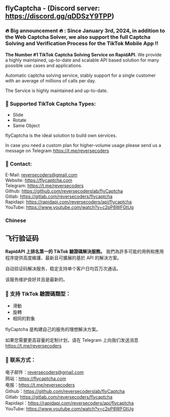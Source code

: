 ## flyCaptcha - (Discord server: https://discord.gg/qDDSzY9TPP)

### 🔥 Big announcement 🔥 : Since January 3rd, 2024, in addition to the Web Captcha Solver, we also support the full Captcha Solving and Verification Process for the TikTok Mobile App ‼️

**The Number #1 TikTok Captcha Solving Service on RapidAPI.** We provide a highly maintained, up-to-date and scalable API based solution for many possible use cases and applications.

Automatic captcha solving service, stably support for a single customer with an average of millions of calls per day.

The Service is highly maintained and up-to-date.

### 🔭 Supported TikTok Captcha Types:

- Slide
- Rotate
- Same Object

flyCaptcha is the ideal solution to build own services.

In case you need a custom plan for higher-volume usage please send us a message on Telegram https://t.me/reversecoders

### 💬 Contact:

E-Mail: reversecoders@gmail.com <br>
Website: https://flycaptcha.com <br>
Telegram: https://t.me/reversecoders <br>
Github: https://github.com/reversecoderslab/flyCaptcha <br>
Gitlab: https://gitlab.com/reversecoders/flycaptcha <br>
Rapidapi: https://rapidapi.com/reversecoders/api/flycaptcha <br>
YouTube: https://www.youtube.com/watch?v=c2pP8WFGtUg <br>

### Chinese

## 飞行验证码

**RapidAPI 上排名第一的 TikTok 驗證碼解決服務。** 我們為許多可能的用例和應用程序提供高度維護、最新且可擴展的基於 API 的解決方案。

自动验证码解决服务，稳定支持单个客户日均百万次通话。

该服务维护良好并且是最新的。

### 🔭 支持 TikTok 驗證碼類型：

- 滑動
- 旋轉
- 相同的對象

flyCaptcha 是构建自己的服务的理想解决方案。

如果您需要更高容量的定制计划，请在 Telegram 上向我们发送消息 https://t.me/reversecoders

### 💬 联系方式：

电子邮件：reversecoders@gmail.com <br>
网站：https://flycaptcha.com <br>
电报：https://t.me/reversecoders <br>
Github：https://github.com/reversecoderslab/flyCaptcha <br>
Gitlab: https://gitlab.com/reversecoders/flycaptcha <br>
Rapidapi：https://rapidapi.com/reversecoders/api/flycaptcha <br>
YouTube: https://www.youtube.com/watch?v=c2pP8WFGtUg <br>
